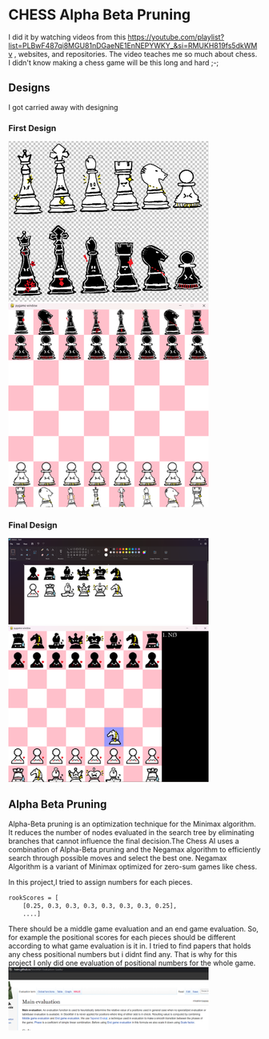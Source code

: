 # CHESS Alpha Beta Pruning
I did it by watching videos from this https://youtube.com/playlist?list=PLBwF487qi8MGU81nDGaeNE1EnNEPYWKY_&si=RMUKH819fs5dkWMv , websites, and repositories.
The video teaches me so much about chess.
I didn't know making a chess game will be this long and hard ;-;
## Designs
I got carried away with designing
### First Design
<img src="chess1.png" width="400"/>  

<img src="chess2.png" width="400"/>     

### Final Design
<img src="chess3.png" width="400"/>  

<img src="chess3.5.png" width="400"/>   

## Alpha Beta Pruning
Alpha-Beta pruning is an optimization technique for the Minimax algorithm. It reduces the number of nodes evaluated in the search tree by eliminating branches that cannot influence the final decision.The Chess AI uses a combination of Alpha-Beta pruning and the Negamax algorithm to efficiently search through possible moves and select the best one. Negamax Algorithm is a variant of Minimax optimized for zero-sum games like chess.

In this project,I tried to assign numbers for each pieces. 
```
rookScores = [
    [0.25, 0.3, 0.3, 0.3, 0.3, 0.3, 0.3, 0.25],
    ....]
```

There should be a middle game evaluation and an end game evaluation. So, for example the positional scores for each pieces should be different according to what game evaluation is it in. I tried to find papers that holds any chess positional numbers but i didnt find any. That is why for this project I only did one evaluation of positional numbers for the whole game.
<img src="chess4.png" width="400"/>   


